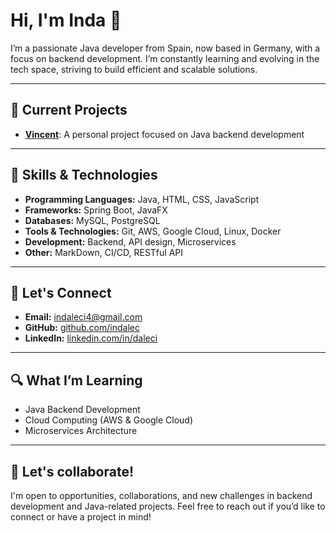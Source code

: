 <h1>Hi, I'm Inda 👋</h1>

<p>I’m a passionate Java developer from Spain, now based in Germany, with a focus on backend development. I’m constantly learning and evolving in the tech space, striving to build efficient and scalable solutions.</p>

<hr>

<h2>🚀 Current Projects</h2>
<ul>
  <li><strong><a href="https://github.com/indalec/Vincent">Vincent</a></strong>: A personal project focused on Java backend development</li>
</ul>

<hr>

<h2>🌱 Skills & Technologies</h2>
<ul>
  <li><strong>Programming Languages:</strong> Java, HTML, CSS, JavaScript</li>
  <li><strong>Frameworks:</strong> Spring Boot, JavaFX</li>
  <li><strong>Databases:</strong> MySQL, PostgreSQL</li>
  <li><strong>Tools & Technologies:</strong> Git, AWS, Google Cloud, Linux, Docker</li>
  <li><strong>Development:</strong> Backend, API design, Microservices</li>
  <li><strong>Other:</strong> MarkDown, CI/CD, RESTful API</li>
</ul>

<hr>

<h2>💬 Let's Connect</h2>
<ul>
  <li><strong>Email:</strong> <a href="mailto:indaleci4@gmail.com">indaleci4@gmail.com</a></li>
  <li><strong>GitHub:</strong> <a href="https://github.com/indalec">github.com/indalec</a></li>
  <li><strong>LinkedIn:</strong> <a href="https://www.linkedin.com/in/daleci">linkedin.com/in/daleci</a></li>
</ul>

<hr>

<h2>🔍 What I’m Learning</h2>
<ul>
  <li>Java Backend Development</li>
  <li>Cloud Computing (AWS & Google Cloud)</li>
  <li>Microservices Architecture</li>
</ul>

<hr>

<h2>🌟 Let's collaborate!</h2>
<p>I'm open to opportunities, collaborations, and new challenges in backend development and Java-related projects. Feel free to reach out if you’d like to connect or have a project in mind!</p>
